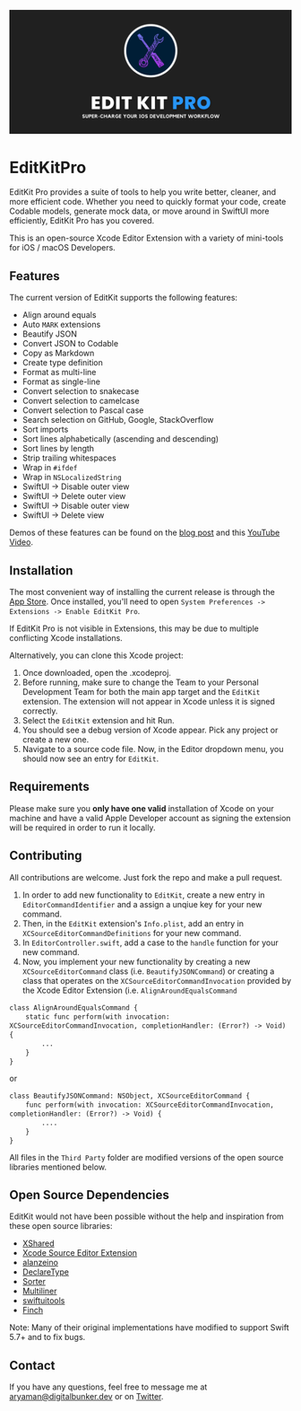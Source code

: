 ![](Assets/banner.png)

# EditKitPro
EditKit Pro provides a suite of tools to help you write better, cleaner, and more efficient code. Whether you need to quickly format your code, create Codable models, generate mock data, or move around in SwiftUI more efficiently, EditKit Pro has you covered.

This is an open-source Xcode Editor Extension with a variety of mini-tools for iOS / macOS Developers.

## Features
The current version of EditKit supports the following features:

- Align around equals
- Auto `MARK` extensions
- Beautify JSON
- Convert JSON to Codable
- Copy as Markdown
- Create type definition
- Format as multi-line
- Format as single-line
- Convert selection to snakecase
- Convert selection to camelcase
- Convert selection to Pascal case
- Search selection on GitHub, Google, StackOverflow
- Sort imports
- Sort lines alphabetically (ascending and descending)
- Sort lines by length
- Strip trailing whitespaces
- Wrap in `#ifdef`
- Wrap in `NSLocalizedString`
- SwiftUI -> Disable outer view
- SwiftUI -> Delete outer view
- SwiftUI -> Disable outer view
- SwiftUI -> Delete view

Demos of these features can be found on the [blog post](https://digitalbunker.dev/editkit-pro/) and this [YouTube Video](https://www.youtube.com/watch?v=ZM4VHOvPdQU&t=6s&ab_channel=AryamanSharda).

## Installation
The most convenient way of installing the current release is through the [App Store](https://apps.apple.com/us/app/editkit-pro/id1659984546?mt=12). Once installed, you'll need to open `System Preferences -> Extensions -> Enable EditKit Pro`. 

If EditKit Pro is not visible in Extensions, this may be due to multiple conflicting Xcode installations.

Alternatively, you can clone this Xcode project:
 
1. Once downloaded, open the .xcodeproj.
2. Before running, make sure to change the Team to your Personal Development Team for both the main app target and the `EditKit` extension. The extension will not appear in Xcode unless it is signed correctly.
3. Select the `EditKit` extension and hit Run.
4. You should see a debug version of Xcode appear. Pick any project or create a new one.
5. Navigate to a source code file. Now, in the Editor dropdown menu, you should now see an entry for `EditKit`.

## Requirements
Please make sure you **only have one valid** installation of Xcode on your machine and have a valid Apple Developer account as signing the extension will be required in order to run it locally.

## Contributing
All contributions are welcome. Just fork the repo and make a pull request.

1. In order to add new functionality to `EditKit`, create a new entry in `EditorCommandIdentifier` and a assign a unqiue key for your new command. 
2. Then, in the `EditKit` extension's `Info.plist`, add an entry in `XCSourceEditorCommandDefinitions` for your new command.
3. In `EditorController.swift`, add a case to the `handle` function for your new command.
4. Now, you implement your new functionality by creating a new `XCSourceEditorCommand` class (i.e. `BeautifyJSONCommand`) or creating a class that operates on the `XCSourceEditorCommandInvocation` provided by the Xcode Editor Extension (i.e. `AlignAroundEqualsCommand`

```
class AlignAroundEqualsCommand {
    static func perform(with invocation: XCSourceEditorCommandInvocation, completionHandler: (Error?) -> Void) {
        ...
    }
}
```

or 

```
class BeautifyJSONCommand: NSObject, XCSourceEditorCommand {
    func perform(with invocation: XCSourceEditorCommandInvocation, completionHandler: (Error?) -> Void) {
        ....
    }
}
```

All files in the `Third Party` folder are modified versions of the open source libraries mentioned below.

## Open Source Dependencies
EditKit would not have been possible without the help and inspiration from these open source libraries: 

- [XShared](https://github.com/Otbivnoe/XShared/)
- [Xcode Source Editor Extension](https://github.com/cellular/xcodeextensionmark-swift/)
- [alanzeino](https://github.com/alanzeino/source-editor-extension/)
- [DeclareType](https://github.com/timaktimak/DeclareType)
- [Sorter](https://github.com/aniltaskiran/LazyXcode/)
- [Multiliner](https://github.com/aheze/Multiliner/)
- [swiftuitools](https://github.com/tgunr/swiftuitools/)
- [Finch](https://github.com/NicholasBellucci/Finch/)

Note: Many of their original implementations have modified to support Swift 5.7+ and to fix bugs.

## Contact
If you have any questions, feel free to message me at [aryaman@digitalbunker.dev](mailto:aryaman@digitalbunker.dev) or on [Twitter](https://twitter.com/aryamansharda).
